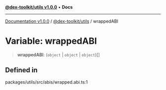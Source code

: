 [**@dex-toolkit/utils v1.0.0**](../README.md) • **Docs**

***

[Documentation v1.0.0](../../../packages.md) / [@dex-toolkit/utils](../README.md) / wrappedABI

# Variable: wrappedABI

> **wrappedABI**: (`object` \| `object` \| `object`)[]

## Defined in

packages/utils/src/abis/wrapped.abi.ts:1
